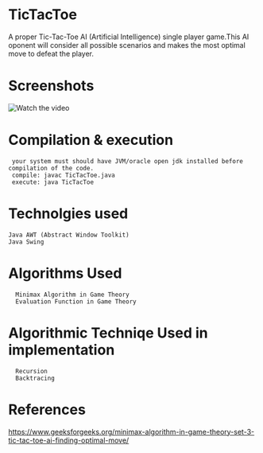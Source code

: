 # TicTacToe
   A proper Tic-Tac-Toe AI (Artificial Intelligence) single player game.This AI oponent will consider all possible scenarios and makes the most optimal move to defeat the player.
   
# Screenshots  
  ![Watch the video](https://github.com/saugata001/TicTacToeAI/blob/master/screenshots/a.gif)

# Compilation & execution 
     your system must should have JVM/oracle open jdk installed before compilation of the code.
     compile: javac TicTacToe.java
     execute: java TicTacToe
     
# Technolgies used
    Java AWT (Abstract Window Toolkit)
    Java Swing
   
# Algorithms Used         
      Minimax Algorithm in Game Theory
      Evaluation Function in Game Theory
      
# Algorithmic Techniqe Used in implementation
      Recursion
      Backtracing
      
# References
   https://www.geeksforgeeks.org/minimax-algorithm-in-game-theory-set-3-tic-tac-toe-ai-finding-optimal-move/

